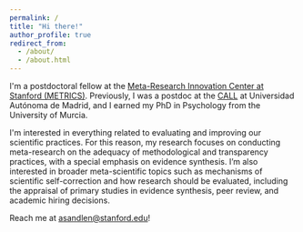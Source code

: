 ```yaml
---
permalink: /
title: "Hi there!"
author_profile: true
redirect_from: 
  - /about/
  - /about.html
---
```


I'm a postdoctoral fellow at the [Meta-Research Innovation Center at Stanford (METRICS)](https://metrics.stanford.edu/). Previously, I was a postdoc at the [CALL](https://calluam.wordpress.com/) at Universidad Autónoma de Madrid, and I earned my PhD in Psychology from the University of Murcia. 

I'm interested in everything related to evaluating and improving our scientific practices. For this reason, my research focuses on conducting meta-research on the adequacy of methodological and transparency practices, with a special emphasis on evidence synthesis. I’m also interested in broader meta-scientific topics such as mechanisms of scientific self-correction and how research should be evaluated, including the appraisal of primary studies in evidence synthesis, peer review, and academic hiring decisions.

Reach me at [asandlen@stanford.edu](mailto:asandlen@stanford.edu)!